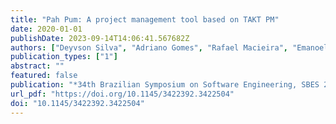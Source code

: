 ```yaml
---
title: "Pah Pum: A project management tool based on TAKT PM"
date: 2020-01-01
publishDate: 2023-09-14T14:06:41.567682Z
authors: ["Deyvson Silva", "Adriano Gomes", "Rafael Macieira", "Emanoel C. G. F. Silva", "Sérgio Soares"]
publication_types: ["1"]
abstract: ""
featured: false
publication: "*34th Brazilian Symposium on Software Engineering, SBES 2020, Natal, Brazil, October 19-23, 2020*"
url_pdf: "https://doi.org/10.1145/3422392.3422504"
doi: "10.1145/3422392.3422504"
---
```


